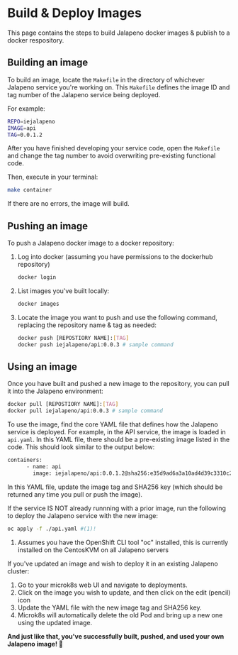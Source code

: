# Build & Deploy Images

This page contains the steps to build Jalapeno docker images & publish to a docker respository.

## Building an image

To build an image, locate the `Makefile` in the directory of whichever Jalapeno service you're working on. This `Makefile` defines the image ID and tag number of the Jalapeno service being deployed.

For example:

```bash
REPO=iejalapeno
IMAGE=api
TAG=0.0.1.2
```

After you have finished developing your service code, open the `Makefile` and change the tag number to avoid overwriting pre-existing functional code.

Then, execute in your terminal:

```bash
make container
```

If there are no errors, the image will build.

## Pushing an image

To push a Jalapeno docker image to a docker repository:

1. Log into docker (assuming you have permissions to the dockerhub repository)

    ```bash
    docker login
    ```

2. List images you've built locally:

    ```bash
    docker images
    ```

3. Locate the image you want to push and use the following command, replacing the repository name & tag as needed:

    ```bash
    docker push [REPOSTIORY NAME]:[TAG]
    docker push iejalapeno/api:0.0.3 # sample command
    ```

## Using an image

Once you have built and pushed a new image to the repository, you can pull it into the Jalapeno environment:

```bash
docker pull [REPOSTIORY NAME]:[TAG]
docker pull iejalapeno/api:0.0.3 # sample command
```

To use the image, find the core YAML file that defines how the Jalapeno service is deployed. For example, in the API service, the image is loaded in `api.yaml`.
In this YAML file, there should be a pre-existing image listed in the code. This should look similar to the output below:

```bash
containers:
      - name: api
        image: iejalapeno/api:0.0.1.2@sha256:e35d9ad6a3a10ad4d39c3310c29b460afbf43ed9efeaf1fd5041881dafb24357
```

In this YAML file, update the image tag and SHA256 key (which should be returned any time you pull or push the image).

If the service IS NOT already runnning with a prior image, run the following to deploy the Jalapeno service with the new image:

```bash
oc apply -f ./api.yaml #(1)!
```

1. Assumes you have the OpenShift CLI tool "oc" installed, this is currently installed on the CentosKVM on all Jalapeno servers

If you've updated an image and wish to deploy it in an existing Jalapeno cluster:

1. Go to your microk8s web UI and navigate to deployments.
2. Click on the image you wish to update, and then click on the edit (pencil) icon
3. Update the YAML file with the new image tag and SHA256 key.
4. Microk8s will automatically delete the old Pod and bring up a new one using the updated image.

**And just like that, you've successfully built, pushed, and used your own Jalapeno image! 🎉**
